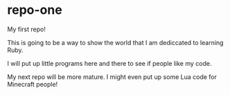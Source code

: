 # repo-one
My first repo!

This is going to be a way to show the world that I am dediccated to learning Ruby.

I will put up little programs here and there to see if people like my code.

My next repo will be more mature. I might even put up some Lua code for Minecraft people!
